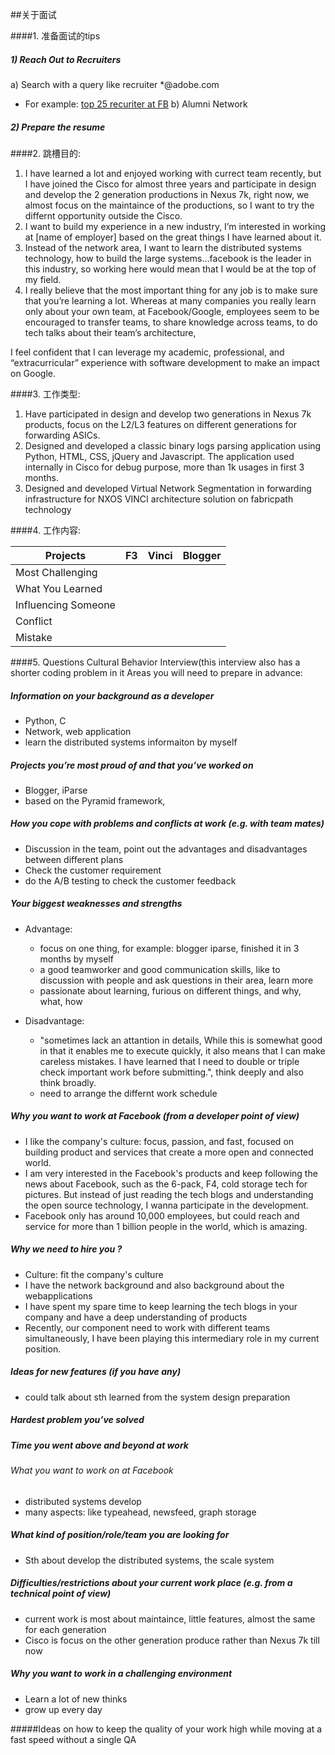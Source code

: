 ##关于面试

####1. 准备面试的tips
##### 1) Reach Out to Recruiters
a) Search with a query like recruiter *@adobe.com
* For example: [top 25 recuriter at FB](https://www.linkedin.com/title/recruiter-at-facebook)
b) Alumni Network 
##### 2) Prepare the resume 

####2. 跳槽目的:
1. I have learned a lot and enjoyed working with currect team recently, but I have joined the Cisco for almost three years and participate in design and develop the 2 generation productions in Nexus 7k, right now, we almost focus on the maintaince of the productions, so I want to try the differnt opportunity outside the Cisco. 
2. I want to build my experience in a new industry, I’m interested in working at [name of employer] based on the great things I have learned about it. 
3. Instead of the network area, I want to learn the distributed systems technology, how to build the large systems...facebook is the leader in this industry, so working here would mean that I would be at the top of my field. 
4. I really believe that the most important thing for any job is to make sure that you’re learning a lot. Whereas at many companies you really learn only about your own team, at Facebook/Google, employees seem to be encouraged to transfer teams, to share knowledge across teams, to do tech talks about their team’s architecture,

I feel confident that I can leverage my academic, professional, and “extracurricular” experience with
software development to make an impact on Google.

####3. 工作类型:
1. Have participated in design and develop two generations in Nexus 7k products, focus on the L2/L3 features on different generations for forwarding ASICs. 
2. Designed and developed a classic binary logs parsing application using Python, HTML, CSS, jQuery and Javascript. The application used internally in Cisco for debug purpose, more than 1k usages in first 3 months.
3. Designed and developed Virtual Network Segmentation in forwarding infrastructure for NXOS VINCI architecture solution on fabricpath technology

####4. 工作内容:

| Projects | F3 | Vinci | Blogger | 
| --- | --- | --- | --- | 
| Most Challenging | | | | 
| What You Learned | | | |
| Influencing Someone | | | | 
| Conflict | | | | 
| Mistake | | | | 

####5. Questions
Cultural Behavior Interview(this interview also has a shorter coding problem in it
Areas you will need to prepare in advance:
##### Information on your background as a developer
* Python, C
* Network, web application
* learn the distributed systems informaiton by myself

##### Projects you’re most proud of and that you’ve worked on
* Blogger, iParse 
* based on the Pyramid framework, 

##### How you cope with problems and conflicts at work (e.g. with team mates)
* Discussion in the team, point out the advantages and disadvantages between different plans 
* Check the customer requirement
* do the A/B testing to check the customer feedback 

##### Your biggest weaknesses and strengths
* Advantage:
   * focus on one thing, for example: blogger iparse, finished it in 3 months by myself 
   * a good teamworker and good communication skills, like to discussion with people and ask questions in their area, learn more
   * passionate about learning, furious on different things, and why, what, how
  
* Disadvantage:
    * "sometimes lack an attantion in details, While this is somewhat good in that it enables me to execute quickly, it also means that I can make careless mistakes. I have learned that I need to double or triple check important work before
submitting.", think deeply and also think broadly.
    * need to arrange the differnt work schedule 

##### Why you want to work at Facebook (from a developer point of view)
   * I like the company's culture: focus, passion, and fast, focused on building product and services that create a more open and connected world. 
   * I am very interested in the Facebook's products and keep following the news about Facebook, such as the 6-pack, F4, cold storage tech for pictures. But instead of just reading the tech blogs and understanding the open source technology, I wanna participate in the development. 
   * Facebook only has around 10,000 employees, but could reach and service for more than 1 billion people in the world, which is amazing. 

##### Why we need to hire you ?
* Culture: fit the company's culture
* I have the network background and also background about the webapplications 
* I have spent my spare time to keep learning the tech blogs in your company and have a deep understanding of products
* Recently, our component need to work with different teams simultaneously, I have been playing this intermediary role in my current position.

##### Ideas for new features (if you have any)
* could talk about sth learned from the system design preparation 

##### Hardest problem you’ve solved

##### Time you went above and beyond at work
###### What you want to work on at Facebook
* distributed systems develop
* many aspects: like typeahead, newsfeed, graph storage

##### What kind of position/role/team you are looking for
* Sth about develop the distributed systems, the scale system 

##### Difficulties/restrictions  about your current work place (e.g. from a technical point of view)
* current work is most about maintaince, little features, almost the same for each generation 
* Cisco is focus on the other generation produce rather than Nexus 7k till now

##### Why you want to work in a challenging environment
* Learn a lot of new thinks
* grow up every day 

#####Ideas on how to keep the quality of your work high while moving at a fast speed without a single QA
            
